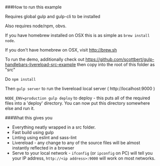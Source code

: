 ###How to run this example

Requires global gulp and gulp-cli to be installed

Also requires node/npm, obvs.

If you have homebrew installed on OSX this is as simple as `brew install node`.

If you don't have homebrew on OSX, visit http://brew.sh

To run the demo, additionally check out https://github.com/scottbert/gulp-handlebars-livereload-src-example then copy into the root of this folder as "src"

Do ```npm install```

Then ```gulp server``` to run the livereload local server ( http://localhost:9000 )

```NODE_ENV=production gulp deploy``` to deploy - this puts all of the required files into a 'deploy' directory. You can now put this directory somewhere else and run it.

###What this gives you

* Everything neatly wrapped in a src folder.
* Fast build using gulp
* Linting using eslint and sass-lint
* Livereload - any change to any of the source files will be almost instantly reflected in a browser
* Serve to your local network - ```ifconfig``` (or ```ipconfig``` on PC) will tell you your IP address, ```http://<ip address>:9000``` will work on most networks.
